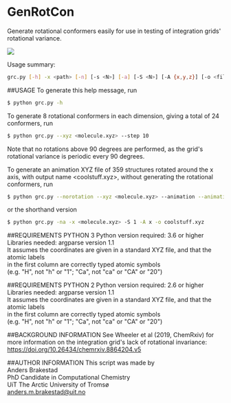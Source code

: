 # GenRotCon
Generate rotational conformers easily for use in testing of integration grids' rotational variance.

![](animation.gif)

Usage summary: 
```bash
grc.py [-h] -x <path> [-n] [-s <N>] [-a] [-S <N>] [-A {x,y,z}] [-o <filename>]
```
##USAGE
To generate this help message, run 
```bash
$ python grc.py -h
```

To generate 8 rotational conformers in each dimension, giving
a total of 24 conformers, run
```bash
$ python grc.py --xyz <molecule.xyz> --step 10
```

Note that no rotations above 90 degrees are performed, as the grid's
rotational variance is periodic every 90 degrees.

To generate an animation XYZ file of 359 structures rotated around
the x axis, with output name <coolstuff.xyz>, without generating
the rotational conformers, run
```bash
$ python grc.py --norotation --xyz <molecule.xyz> --animation --animationstep 1 --animationaxis x --outputname coolstuff.xyz
```

or the shorthand version

```bash
$ python grc.py -na -x <molecule.xyz> -S 1 -A x -o coolstuff.xyz
```

##REQUIREMENTS PYTHON 3
Python version required: 3.6 or higher <br/>
Libraries needed: argparse version 1.1 <br/>
It assumes the coordinates are given in a standard XYZ file, and that the atomic labels <br/>
in the first column are correctly typed atomic symbols <br/>
(e.g. "H", not "h" or "1"; "Ca", not "ca" or "CA" or "20") 

##REQUIREMENTS PYTHON 2
Python version required: 2.6 or higher <br/>
Libraries needed: argparse version 1.1 <br/>
It assumes the coordinates are given in a standard XYZ file, and that the atomic labels <br/>
in the first column are correctly typed atomic symbols <br/>
(e.g. "H", not "h" or "1"; "Ca", not "ca" or "CA" or "20")

##BACKGROUND INFORMATION
See Wheeler et al (2019, ChemRxiv) for more information
on the integration grid's lack of rotational invariance:
https://doi.org/10.26434/chemrxiv.8864204.v5

##AUTHOR INFORMATION
This script was made by <br/>
Anders Brakestad <br/>
PhD Candidate in Computational Chemistry <br/>
UiT The Arctic University of Tromsø <br/>
anders.m.brakestad@uit.no

